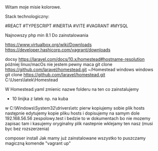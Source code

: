 Witam moje misie kolorowe.

Stack technologiczny:

#REACT
#TYPESCRIPT
#INERTIA
#VITE
#VAGRANT
#MYSQL

Najnowszy php min 8.1
Do zainstalowania

https://www.virtualbox.org/wiki/Downloads
https://developer.hashicorp.com/vagrant/downloads


docsy https://laravel.com/docs/10.x/homestead#hostname-resolution
później
linux/macOs nie jestem pewny maca
git clone https://github.com/laravel/homestead.git ~/Homestead
windows
windows git clone https://github.com/laravel/homestead.git C:\Users\latek\Homestead

W Homestead.yaml zmienic nazwe folderu na ten co zainstalujemy
- 10 linijka z latek np. na kuba


w C:\Windows\System32\drivers\etc pierw kopiujemy sobie plik hosts następnie edytujemy kopie pliku hosts
i dopisujemy na samym dole 192.168.56.56  zespolowy.test
i bedzie to w dokumentach bo nie mozemy zapisac tam i kasujemy oryginalny  plik nastepnie wklejamy ten nasz  (musi byc bez rozszerzenia)

composer install
Jak mamy już zainstalowane wszystko to puszczamy magiczną komende "vagrant up"
